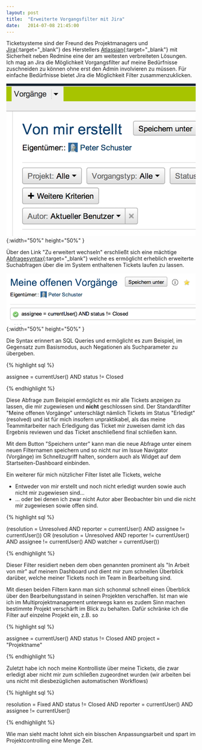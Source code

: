 ```yaml
---
layout: post
title:  "Erweiterte Vorgangsfilter mit Jira"
date:   2014-07-08 21:45:00
---
```


Ticketsysteme sind der Freund des Projektmanagers und [Jira](https://de.atlassian.com/software/jira){:target="_blank"} des Herstellers [Atlassian](https://de.atlassian.com){:target="_blank"} mit Sicherheit neben Redmine eine der am weitesten verbreiteten Lösungen. Ich mag an Jira die Möglichkeit Vorgangsfilter auf meine Bedürfnisse zuschneiden zu können ohne erst den Admin involvieren zu müssen. Für einfache Bedürfnisse bietet Jira die Möglichkeit Filter zusammenzuklicken. 

![Jira Basisfilter](/images/blog/jira1.png){:width="50%" height="50%" }


Über den Link "Zu erweitert wechseln" erschließt sich eine mächtige [Abfragesyntax](https://docs.atlassian.com/jira/docs-052/Advanced+Searching){:target="_blank"} welche es ermöglicht erheblich erweiterte Suchabfragen über die im System enthaltenen Tickets laufen zu lassen. 

![Jira Erweiterte Filter](/images/blog/jira2.png){:width="50%" height="50%" }

Die Syntax erinnert an SQL Queries und ermöglicht es zum Beispiel, im Gegensatz zum Basismodus, auch Negationen als Suchparameter zu übergeben. 

{% highlight sql %}

assignee = currentUser() AND status != Closed

{% endhighlight %}

Diese Abfrage zum Beispiel ermöglicht es mir alle Tickets anzeigen zu lassen, die mir zugewiesen und **nicht** geschlossen sind. Der Standardfilter "Meine offenen Vorgänge" unterschlägt nämlich Tickets im Status "Erledigt" (resolved) und ist für mich insofern unpraktikabel, als das meine Teammitarbeiter nach Erledigung das Ticket mir zuweisen damit ich das Ergebnis reviewen und das Ticket anschließend final schließen kann. 

Mit dem Button "Speichern unter" kann man die neue Abfrage unter einem neuen Filternamen speichern und so nicht nur im Issue Navigator (Vorgänge) im Schnellzugriff halten, sondern auch als Widget auf dem Startseiten-Dashboard einbinden.


Ein weiterer für mich nützlicher Filter listet alle Tickets, welche

* Entweder von mir erstellt und noch nicht erledigt wurden sowie auch nicht mir zugewiesen sind...
* ... oder bei denen ich zwar nicht Autor aber Beobachter bin und die nicht mir zugewiesen sowie offen sind.

   
{% highlight sql %}

(resolution = Unresolved AND reporter = currentUser() AND assignee != currentUser()) OR (resolution = Unresolved AND reporter != currentUser() AND assignee != currentUser() AND watcher = currentUser())

{% endhighlight %}



Dieser Filter residiert neben dem oben genannten prominent als "In Arbeit von mir" auf meinem Dashboard und dient mir zum schnellen Überblick darüber, welche meiner Tickets noch im Team in Bearbeitung sind.

Mit diesen beiden Filtern kann man sich schonmal schnell einen Überblick über den Bearbeitungsstand in seinen Projekten verschaffen. Ist man wie ich im Multiprojektmanagement unterwegs kann es zudem Sinn machen bestimmte Projekt verschärft im Blick zu behalten. Dafür schränke ich die Filter auf einzelne Projekt ein, z.B. so

{% highlight sql %}

assignee = currentUser() AND status != Closed AND project = "Projektname"
	
{% endhighlight %}
	
Zuletzt habe ich noch meine Kontrolliste über meine Tickets, die zwar erledigt aber nicht mir zum schließen zugeordnet wurden (wir arbeiten bei uns nicht mit diesbezüglichen automatischen Workflows)

{% highlight sql %}

resolution = Fixed AND status != Closed AND reporter = currentUser() AND assignee != currentUser()

{% endhighlight %}
	
Wie man sieht macht lohnt sich ein bisschen Anpassungsarbeit und spart im Projektcontrolling eine Menge Zeit.


